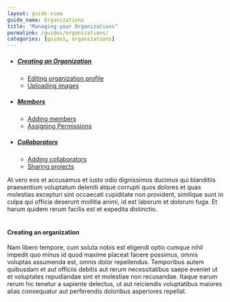 ```yaml
---
layout: guide-view
guide_name: Organizations
title: "Managing your Organizations"
permalink: /guides/organizations/
categories: [guides, organizations]
---
```



* ##### [Creating an Organization](#creating-organization)
  * [Editing organization profile](#edit-profile)
  * [Uploading images](#uploading-images)

* ##### [Members](#members)
  * [Adding members](#adding-members)
  * [Assigning Permissions](#member-permissions)

* ##### [Collaborators](#collaborators)
  * [Adding collaborators](#adding-collaborators)
  * [Sharing projects](#collaborator-permissions)

 
At vero eos et accusamus et iusto odio dignissimos ducimus qui blanditiis praesentium voluptatum deleniti atque corrupti quos dolores et quas molestias excepturi sint occaecati cupiditate non provident, similique sunt in culpa qui officia deserunt mollitia animi, id est laborum et dolorum fuga. Et harum quidem rerum facilis est et expedita distinctio. <br/><br/>


#### <span id="creating-organization"></span>Creating an organization
Nam libero tempore, cum soluta nobis est eligendi optio cumque nihil impedit quo minus id quod maxime placeat facere possimus, omnis voluptas assumenda est, omnis dolor repellendus. Temporibus autem quibusdam et aut officiis debitis aut rerum necessitatibus saepe eveniet ut et voluptates repudiandae sint et molestiae non recusandae. Itaque earum rerum hic tenetur a sapiente delectus, ut aut reiciendis voluptatibus maiores alias consequatur aut perferendis doloribus asperiores repellat.